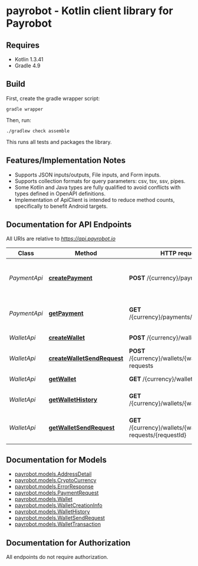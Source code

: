 # payrobot - Kotlin client library for Payrobot

## Requires

* Kotlin 1.3.41
* Gradle 4.9

## Build

First, create the gradle wrapper script:

```
gradle wrapper
```

Then, run:

```
./gradlew check assemble
```

This runs all tests and packages the library.

## Features/Implementation Notes

* Supports JSON inputs/outputs, File inputs, and Form inputs.
* Supports collection formats for query parameters: csv, tsv, ssv, pipes.
* Some Kotlin and Java types are fully qualified to avoid conflicts with types defined in OpenAPI definitions.
* Implementation of ApiClient is intended to reduce method counts, specifically to benefit Android targets.

<a name="documentation-for-api-endpoints"></a>
## Documentation for API Endpoints

All URIs are relative to *https://api.payrobot.io*

Class | Method | HTTP request | Description
------------ | ------------- | ------------- | -------------
*PaymentApi* | [**createPayment**](docs/PaymentApi.md#createpayment) | **POST** /{currency}/payments | Generate a new one-use address to receive a payment
*PaymentApi* | [**getPayment**](docs/PaymentApi.md#getpayment) | **GET** /{currency}/payments/{paymentId} | Get detailed information about a payment
*WalletApi* | [**createWallet**](docs/WalletApi.md#createwallet) | **POST** /{currency}/wallets | Create new wallet
*WalletApi* | [**createWalletSendRequest**](docs/WalletApi.md#createwalletsendrequest) | **POST** /{currency}/wallets/{walletId}/send-requests | Send funds from a wallet
*WalletApi* | [**getWallet**](docs/WalletApi.md#getwallet) | **GET** /{currency}/wallets/{walletId} | Get Wallet information
*WalletApi* | [**getWalletHistory**](docs/WalletApi.md#getwallethistory) | **GET** /{currency}/wallets/{walletId}/history | Get last transactions of wallet
*WalletApi* | [**getWalletSendRequest**](docs/WalletApi.md#getwalletsendrequest) | **GET** /{currency}/wallets/{walletId}/send-requests/{requestId} | Obtain information of a send request


<a name="documentation-for-models"></a>
## Documentation for Models

 - [payrobot.models.AddressDetail](docs/AddressDetail.md)
 - [payrobot.models.CryptoCurrency](docs/CryptoCurrency.md)
 - [payrobot.models.ErrorResponse](docs/ErrorResponse.md)
 - [payrobot.models.PaymentRequest](docs/PaymentRequest.md)
 - [payrobot.models.Wallet](docs/Wallet.md)
 - [payrobot.models.WalletCreationInfo](docs/WalletCreationInfo.md)
 - [payrobot.models.WalletHistory](docs/WalletHistory.md)
 - [payrobot.models.WalletSendRequest](docs/WalletSendRequest.md)
 - [payrobot.models.WalletTransaction](docs/WalletTransaction.md)


<a name="documentation-for-authorization"></a>
## Documentation for Authorization

All endpoints do not require authorization.
